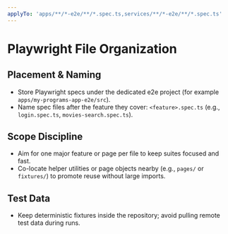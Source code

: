 ```yaml
---
applyTo: 'apps/**/*-e2e/**/*.spec.ts,services/**/*-e2e/**/*.spec.ts'
---
```


# Playwright File Organization

## Placement & Naming

-   Store Playwright specs under the dedicated e2e project (for example `apps/my-programs-app-e2e/src`).
-   Name spec files after the feature they cover: `<feature>.spec.ts` (e.g., `login.spec.ts`, `movies-search.spec.ts`).

## Scope Discipline

-   Aim for one major feature or page per file to keep suites focused and fast.
-   Co-locate helper utilities or page objects nearby (e.g., `pages/` or `fixtures/`) to promote reuse without large imports.

## Test Data

-   Keep deterministic fixtures inside the repository; avoid pulling remote test data during runs.
